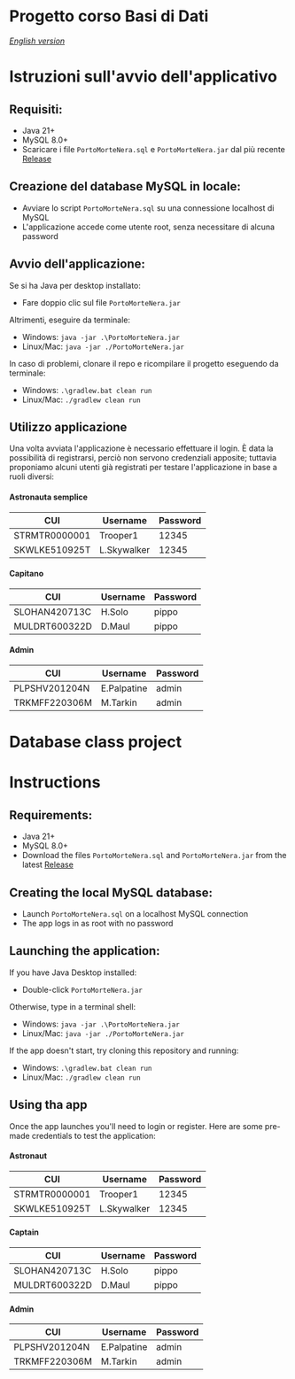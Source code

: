 # Progetto corso Basi di Dati
[*English version*](#database-class-project)
# Istruzioni sull'avvio dell'applicativo

## Requisiti:
- Java 21+
- MySQL 8.0+
- Scaricare i file `PortoMorteNera.sql` e `PortoMorteNera.jar` dal più recente [Release](https://github.com/Jackmo04/Progetto-BD/releases)

## Creazione del database MySQL in locale:
- Avviare lo script `PortoMorteNera.sql` su una connessione localhost di MySQL
- L'applicazione accede come utente root, senza necessitare di alcuna password

## Avvio dell'applicazione:
Se si ha Java per desktop installato:
- Fare doppio clic sul file `PortoMorteNera.jar`

Altrimenti, eseguire da terminale:
- Windows: `java -jar .\PortoMorteNera.jar`
- Linux/Mac: `java -jar ./PortoMorteNera.jar`

In caso di problemi, clonare il repo e ricompilare il progetto eseguendo da terminale:
- Windows: `.\gradlew.bat clean run`
- Linux/Mac: `./gradlew clean run`

## Utilizzo applicazione
Una volta avviata l'applicazione è necessario effettuare il login.
È data la possibilità di registrarsi, perciò non servono credenziali apposite;
tuttavia proponiamo alcuni utenti già registrati per testare l'applicazione in base a ruoli diversi:

#### Astronauta semplice

| CUI           | Username     | Password |
| ------------- | ------------ | -------- |
| STRMTR0000001 | Trooper1     | 12345    |
| SKWLKE510925T | L.Skywalker  | 12345    |

#### Capitano

| CUI           | Username     | Password |
| ------------- | ------------ | -------- |
| SLOHAN420713C | H.Solo       | pippo    |
| MULDRT600322D | D.Maul       | pippo    |

#### Admin

| CUI           | Username     | Password |
| ------------- | ------------ | -------- |
| PLPSHV201204N | E.Palpatine  | admin    |
| TRKMFF220306M | M.Tarkin     | admin    |

# Database class project
# Instructions

## Requirements:
- Java 21+
- MySQL 8.0+
- Download the files `PortoMorteNera.sql` and `PortoMorteNera.jar` from the latest [Release](https://github.com/Jackmo04/Progetto-BD/releases)

## Creating the local MySQL database:
- Launch `PortoMorteNera.sql` on a localhost MySQL connection
- The app logs in as root with no password

## Launching the application:
If you have Java Desktop installed:
- Double-click `PortoMorteNera.jar`

Otherwise, type in a terminal shell:
- Windows: `java -jar .\PortoMorteNera.jar`
- Linux/Mac: `java -jar ./PortoMorteNera.jar`

If the app doesn't start, try cloning this repository and running:
- Windows: `.\gradlew.bat clean run`
- Linux/Mac: `./gradlew clean run`

## Using tha app
Once the app launches you'll need to login or register.
Here are some pre-made credentials to test the application:

#### Astronaut

| CUI           | Username     | Password |
| ------------- | ------------ | -------- |
| STRMTR0000001 | Trooper1     | 12345    |
| SKWLKE510925T | L.Skywalker  | 12345    |

#### Captain

| CUI           | Username     | Password |
| ------------- | ------------ | -------- |
| SLOHAN420713C | H.Solo       | pippo    |
| MULDRT600322D | D.Maul       | pippo    |

#### Admin

| CUI           | Username     | Password |
| ------------- | ------------ | -------- |
| PLPSHV201204N | E.Palpatine  | admin    |
| TRKMFF220306M | M.Tarkin     | admin    |
